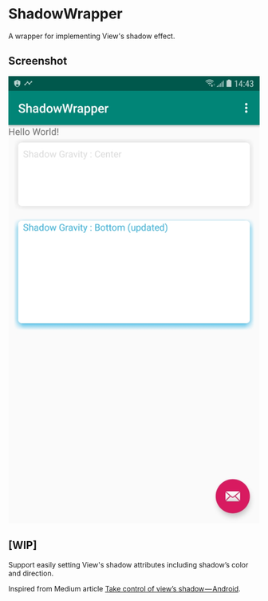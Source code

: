 # ShadowWrapper

A wrapper for implementing View's shadow effect.

## Screenshot
![](/images/screenshot.jpg)

## [WIP]
Support easily setting View's shadow attributes including shadow’s color and direction.

Inspired from Medium article [Take control of view’s shadow — Android](https://medium.com/@ArmanSo/take-control-of-views-shadow-android-c6b35ba573e9).
